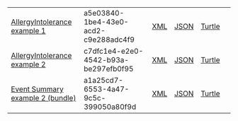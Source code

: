 <table class="list" width="100%">
            <tr>
                <td><a href="AllergyIntolerance-a5e03840-1be4-43e0-acd2-c9e288adc4f9.html">AllergyIntolerance example 1</a></td>
                <td>a5e03840-1be4-43e0-acd2-c9e288adc4f9</td>
                <td><a href="AllergyIntolerance-a5e03840-1be4-43e0-acd2-c9e288adc4f9.xml.html">XML</a></td>
                <td><a href="AllergyIntolerance-a5e03840-1be4-43e0-acd2-c9e288adc4f9.json.html">JSON</a></td>
                <td><a href="AllergyIntolerance-a5e03840-1be4-43e0-acd2-c9e288adc4f9.ttl.html">Turtle</a></td>
                <td></td>
            </tr>
            <tr>
                <td><a href="AllergyIntolerance-c7dfc1e4-e2e0-4542-b93a-be297efb0f95.html">AllergyIntolerance example 2</a></td>
                <td>c7dfc1e4-e2e0-4542-b93a-be297efb0f95</td>
                <td><a href="AllergyIntolerance-c7dfc1e4-e2e0-4542-b93a-be297efb0f95.xml.html">XML</a></td>
                <td><a href="AllergyIntolerance-c7dfc1e4-e2e0-4542-b93a-be297efb0f95.json.html">JSON</a></td>
                <td><a href="AllergyIntolerance-c7dfc1e4-e2e0-4542-b93a-be297efb0f95.ttl.html">Turtle</a></td>
                <td></td>
            </tr>
            <tr>
                <td><a href="Bundle-a1a25cd7-6553-4a47-9c5c-399050a80f9d.html">Event Summary example 2 (bundle)</a></td>
                <td>a1a25cd7-6553-4a47-9c5c-399050a80f9d</td>
                <td><a href="Bundle-a1a25cd7-6553-4a47-9c5c-399050a80f9d.xml.html">XML</a></td>
                <td><a href="Bundle-a1a25cd7-6553-4a47-9c5c-399050a80f9d.json.html">JSON</a></td>
                <td><a href="Bundle-a1a25cd7-6553-4a47-9c5c-399050a80f9d.ttl.html">Turtle</a></td>
                <td></td>
            </tr>
 </table>